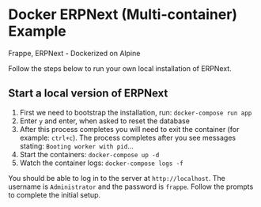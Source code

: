 # Docker ERPNext (Multi-container) Example

Frappe, ERPNext - Dockerized on Alpine

Follow the steps below to run your own local installation of ERPNext.


## Start a local version of ERPNext

1. First we need to bootstrap the installation, run: `docker-compose run app`
2. Enter `y` and enter, when asked to reset the database
3. After this process completes you will need to exit the container (for example: `ctrl+c`). The process completes after you see messages stating: `Booting worker with pid`...
4. Start the containers: `docker-compose up -d`
5. Watch the container logs: `docker-compose logs -f`

You should be able to log in to the server at `http://localhost`. The username is `Administrator` and the password is `frappe`. Follow the prompts to complete the initial setup.
